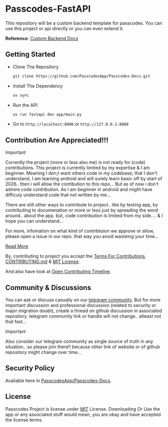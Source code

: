 # Passcodes-FastAPI

This repository will be a custom backend template for passcodes. You can use this project or api directly or you can even extend it.

**Reference**: [Custom Backend Docs](https://github.com/PasscodesApp/Passcodes-Docs/tree/main/custom-backend-docs)

## Getting Started

- Clone The Repository

    ```bash
    git clone https://github.com/PasscodesApp/Passcodes-Docs.git
    ```

- Install The Dependency
    
    ```bash
    uv sync
    ```

- Run the API

    ```bash
    uv run fastapi dev app/main.py
    ```

- Go to `http://localhost:8000` or `http://127.0.0.1:8000`


## Contribution Are Appreciated!!!

> [!IMPORTANT]
> Currently the project (more or less also me) is not ready for (code) contributions.
> This project is currently limited by my expertise & I am beginner. Meaning I don;t want others code in my codebase, that I don't understand, I am learning android and will surely learn basic off by start of 2026.. then i will allow the contibution to this repo... But as of now i don't admire code contribution. As I am beginner in android and might have difficuly understand code that not written by me...
>
> There are still other ways to contribute to project.. like by testing app, by contributing to documenation or more or less just by spreading the word around.. about the app. but, code contribution is limited from my side.... & I hope you can understand...
>
> For more, infomation on what kind of contribtuion we approve or allow, please open a issue in our repo. that way you avoid wasteing your time...
>
> [Read More](https://github.com/PasscodesApp/Passcodes-Docs/blob/main/other-docs/open-contributing-timeline.md)

By, contributing to project you accept the [Terms For Contributions](https://github.com/PasscodesApp/Passcodes-Docs/blob/main/other-docs/terms-for-contributions.md), [CONTRIBUTING.md](https://github.com/PasscodesApp/Passcodes-Docs/blob/main/CONTRIBUTING.md) & [MIT License](https://github.com/PasscodesApp/Passcodes-Docs/blob/main/LICENSE.txt).

And also have look at [Open Contributing Timeline](https://github.com/PasscodesApp/Passcodes-Docs/blob/main/other-docs/open-contributing-timeline.md).

## Community & Discussions

You can ask or discuss casually on our [telegram community](https://t.me/passcodescommunity). But for more important discussion and professional discussion (related to security or major migration doubt), create a thread on github discussion in associated repository. telegram community link or handle will not change.. atleast not that fast...

> [!IMPORTANT]
> Also consider our telegram community as single source of truth in any situation.. so please join there!! because other link of website or of github repository might change over time...

## Security Policy

Avaliable here in [PasscodesApp/Passcodes-Docs](https://github.com/PasscodesApp/Passcodes-Docs/blob/main/SECURITY.md).

## License

Passcodes Project is license under [MIT](https://github.com/PasscodesApp/Passcodes-Docs/blob/main/LICENSE.txt) License. Downloading Or Use the app or any associated stuff would mean, you are okay and have accepted the license terms.

